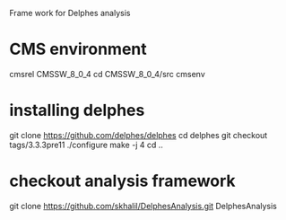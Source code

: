 Frame work for Delphes analysis

# CMS environment
cmsrel CMSSW_8_0_4
cd CMSSW_8_0_4/src
cmsenv

# installing delphes
git clone https://github.com/delphes/delphes 
cd delphes
git checkout tags/3.3.3pre11
./configure
make -j 4
cd ..

# checkout analysis framework
git clone https://github.com/skhalil/DelphesAnalysis.git DelphesAnalysis
